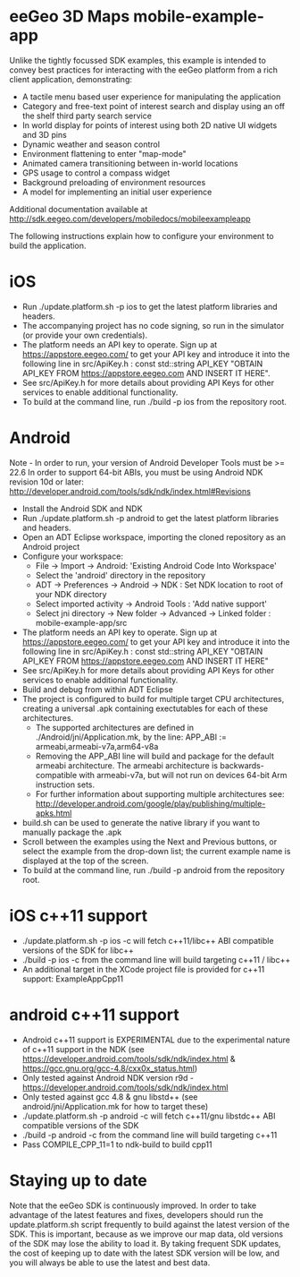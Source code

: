 eeGeo 3D Maps mobile-example-app
================================

Unlike the tightly focussed SDK examples, this example is intended to convey best practices for interacting with the eeGeo platform from a rich client application, demonstrating:

* A tactile menu based user experience for manipulating the application
* Category and free-text point of interest search and display using an off the shelf third party search service
* In world display for points of interest using both 2D native UI widgets and 3D pins
* Dynamic weather and season control
* Environment flattening to enter "map-mode"
* Animated camera transitioning between in-world locations
* GPS usage to control a compass widget
* Background preloading of environment resources
* A model for implementing an initial user experience

Additional documentation available at http://sdk.eegeo.com/developers/mobiledocs/mobileexampleapp

The following instructions explain how to configure your environment to build the application.

iOS
===

* Run ./update.platform.sh -p ios to get the latest platform libraries and headers.
* The accompanying project has no code signing, so run in the simulator (or provide your own credentials).
* The platform needs an API key to operate. Sign up at https://appstore.eegeo.com/ to get your API key and introduce it into the following line in src/ApiKey.h : 
	const std::string API_KEY "OBTAIN API_KEY FROM https://appstore.eegeo.com AND INSERT IT HERE".
* See src/ApiKey.h for more details about providing API Keys for other services to enable additional functionality.
* To build at the command line, run ./build -p ios from the repository root.

Android
=======
Note - In order to run, your version of Android Developer Tools must be >= 22.6
In order to support 64-bit ABIs, you must be using Android NDK revision 10d or later:
http://developer.android.com/tools/sdk/ndk/index.html#Revisions

* Install the Android SDK and NDK
* Run ./update.platform.sh -p android to get the latest platform libraries and headers.
* Open an ADT Eclipse workspace, importing the cloned repository as an Android project
* Configure your workspace:
    * File -> Import -> Android: 'Existing Android Code Into Workspace'
    * Select the 'android' directory in the repository
    * ADT -> Preferences -> Android -> NDK : Set NDK location to root of your NDK directory
    * Select imported activity -> Android Tools : 'Add native support'
    * Select jni directory -> New folder -> Advanced -> Linked folder : mobile-example-app/src
* The platform needs an API key to operate. Sign up at https://appstore.eegeo.com/ to get your API key and introduce it into the following line in src/ApiKey.h : 
	const std::string API_KEY "OBTAIN API_KEY FROM https://appstore.eegeo.com AND INSERT IT HERE"
* See src/ApiKey.h for more details about providing API Keys for other services to enable additional functionality.
* Build and debug from within ADT Eclipse
* The project is configured to build for multiple target CPU architectures, creating a universal .apk containing exectutables for each of these architectures.
	* The supported architectures are defined in ./Android/jni/Application.mk, by the line:
		APP_ABI := armeabi,armeabi-v7a,arm64-v8a
	* Removing the APP_ABI line will build and package for the default armeabi architecture. The armeabi architecture is backwards-compatible with armeabi-v7a, but will not run on devices 64-bit Arm instruction sets.
	* For further information about supporting multiple architectures see: http://developer.android.com/google/play/publishing/multiple-apks.html
* build.sh can be used to generate the native library if you want to manually package the .apk
* Scroll between the examples using the Next and Previous buttons, or select the example from the drop-down list; the current example name is displayed at the top of the screen. 
* To build at the command line, run ./build -p android from the repository root.

iOS c++11 support
=================
* ./update.platform.sh -p ios -c will fetch c++11/libc++ ABI compatible versions of the SDK for libc++
* ./build -p ios -c from the command line will build targeting c++11 / libc++
* An additional target in the XCode project file is provided for c++11 support: ExampleAppCpp11

android c++11 support
=====================
* Android c++11 support is EXPERIMENTAL due to the experimental nature of c++11 support in the NDK (see https://developer.android.com/tools/sdk/ndk/index.html & https://gcc.gnu.org/gcc-4.8/cxx0x_status.html)
* Only tested against Android NDK version r9d - https://developer.android.com/tools/sdk/ndk/index.html
* Only tested against gcc 4.8 & gnu libstd++ (see android/jni/Application.mk for how to target these)
* ./update.platform.sh -p android -c will fetch c++11/gnu libstdc++ ABI compatible versions of the SDK
* ./build -p android -c from the command line will build targeting c++11
* Pass COMPILE_CPP_11=1 to ndk-build to build cpp11

Staying up to date
==================
Note that the eeGeo SDK is continuously improved. In order to take advantage of the latest features and fixes, developers should run the update.platform.sh script frequently to build against the latest version of the SDK. This is important, because as we improve our map data, old versions of the SDK may lose the ability to load it. By taking frequent SDK updates, the cost of keeping up to date with the latest SDK version will be low, and you will always be able to use the latest and best data.
